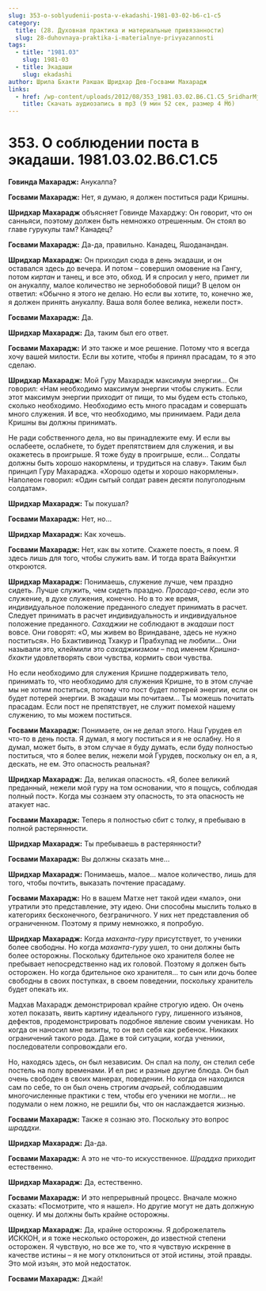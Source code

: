 ```yaml
---
slug: 353-o-soblyudenii-posta-v-ekadashi-1981-03-02-b6-c1-c5
category:
  title: (28. Духовная практика и материальные привязанности)
  slug: 28-duhovnaya-praktika-i-materialnye-privyazannosti
tags:
  - title: "1981.03"
    slug: 1981-03
  - title: Экадаши
    slug: ekadashi
author: Шрила Бхакти Ракшак Шридхар Дев-Госвами Махарадж
links:
  - href: /wp-content/uploads/2012/08/353_1981.03.02.B6.C1.C5_SridharMj_O_soblyudenii_posta_v_ekadashi.mp3
    title: Скачать аудиозапись в mp3 (9 мин 52 сек, размер 4 Мб)
---
```


# 353. О соблюдении поста в экадаши. 1981.03.02.B6.C1.C5

**Говинда Махарадж:** Анукалпа?

**Госвами Махарадж:** Нет, я думаю, я должен поститься ради Кришны.

**Шридхар Махарадж** объясняет Говинде Махарджу: Он говорит, что он санньяси, поэтому должен быть немножко отрешенным. Он стоял во главе гурукулы там? Канадец?

**Госвами Махарадж:** Да-да, правильно. Канадец, Яшоданандан.

**Шридхар Махарадж:** Он приходил сюда в день экадаши, и он оставался здесь до вечера. И потом – совершил омовение на Гангу, потом *киртан* и танец, и все это, обход. И я спросил у него, примет ли он анукалпу, малое количество не зернобобовой пищи? В целом он ответил: «Обычно я этого не делаю. Но если вы хотите, то, конечно же, я должен принять анукалпу. Ваша воля более велика, нежели пост».

**Госвами Махарадж:** Да.

**Шридхар Махарадж:** Да, таким был его ответ.

**Госвами Махарадж:** И это также и мое решение. Потому что я всегда хочу вашей милости. Если вы хотите, чтобы я принял прасадам, то я это сделаю.

**Шридхар Махарадж:** Мой Гуру Махарадж максимум энергии… Он говорил: «Нам необходимо максимум энергии чтобы служить. Если этот максимум энергии приходит от пищи, то мы будем есть столько, сколько необходимо. Необходимо есть много прасадам и совершать много служения. И все, что необходимо, мы принимаем. Ради дела Кришны вы должны принимать.

Не ради собственного дела, но вы принадлежите ему. И если вы ослабеете, ослабнете, то будет препятствием для служения, и вы окажетесь в проигрыше. Я тоже буду в проигрыше, если… Солдаты должны быть хорошо накормлены, и трудиться на славу». Таким был принцип Гуру Махараджа. «Хорошо одеты и хорошо накормлены». Наполеон говорил: «Один сытый солдат равен десяти полуголодным солдатам».

**Шридхар Махарадж:** Ты покушал?

**Госвами Махарадж:** Нет, но…

**Шридхар Махарадж:** Как хочешь.

**Госвами Махарадж:** Нет, как вы хотите. Скажете поесть, я поем. Я здесь лишь для того, чтобы служить вам. И тогда врата Вайкунтхи откроются.

**Шридхар Махарадж:** Понимаешь, служение лучше, чем праздно сидеть. Лучше служить, чем сидеть праздно. *Прасада-сева*, если это служение, в духе служения, конечно. Но в то же время, индивидуальное положение преданного следует принимать в расчет. Следует принимать в расчет индивидуальность и индивидуальное положение преданного. *Сахаджии* не соблюдают в *экадаши* пост вовсе. Они говорят: «О, мы живем во Вриндаване, здесь не нужно поститься». Но Бхактивинод Тхакур и Прабхупад не любили… Они называли это, клеймили это *сахаджиизмом* – под именем *Кришна-бхакти* удовлетворять свои чувства, кормить свои чувства.

Но если необходимо для служения Кришне поддерживать тело, принимать то, что необходимо для служения Кришне, то в этом случае мы не хотим поститься, потому что пост будет потерей энергии, если он будет потерей энергии. В экадаши мы почитаем… Ты можешь почитать прасадам. Если пост не препятствует, не служит помехой нашему служению, то мы можем поститься.

**Госвами Махарадж:** Понимаете, он не делал этого. Наш Гурудев ел что-то в день поста. Я думал, я могу поститься и я не ослабну. Но я думал, может быть, в этом случае я буду думать, если буду полностью поститься, что я более велик, нежели мой Гурудев, поскольку он ел, а я, дескать, не ем. Это опасность реальная?

**Шридхар Махарадж:** Да, великая опасность. «Я, более великий преданный, нежели мой гуру на том основании, что я пощусь, соблюдая полный пост». Когда мы сознаем эту опасность, то эта опасность не атакует нас.

**Госвами Махарадж:** Теперь я полностью сбит с толку, я пребываю в полной растерянности.

**Шридхар Махарадж:** Ты пребываешь в растерянности?

**Госвами Махарадж:** Вы должны сказать мне…

**Шридхар Махарадж:** Понимаешь, малое… малое количество, лишь для того, чтобы почтить, выказать почтение прасадаму.

**Госвами Махарадж:** Но в вашем Матхе нет такой идеи «мало», они утратили это представление, эту идею. Они способны мыслить только в категориях бесконечного, безграничного. У них нет представления об ограниченном. Поэтому я приму немножко, я попробую.

**Шридхар Махарадж:** Когда *маханта-гуру* присутствует, то ученики более свободны. Но когда *маханта-гуру* ушел, то они должны быть более осторожны. Поскольку бдительное око хранителя более не пребывает непосредственно над их головой. Поэтому я должен быть осторожен. Но когда бдительное око хранителя… то сын или дочь более свободны в своих поступках, в своем поведении, поскольку хранитель будет опекать их.

Мадхав Махарадж демонстрировал крайне строгую идею. Он очень хотел показать, явить картину идеального гуру, лишенного изъянов, дефектов, продемонстрировать подобное явление своим ученикам. Но когда он наносил мне визиты, то он вел себя как ребенок. Никаких ограничений такого рода. Даже в той ситуации, когда ученики, последователи сопровождали его.

Но, находясь здесь, он был независим. Он спал на полу, он стелил себе постель на полу временами. И ел рис и разные другие блюда. Он был очень свободен в своих манерах, поведении. Но когда он находился сам по себе, то он был очень строгим *ачарьей*, соблюдавшим многочисленные практики с тем, чтобы его ученики не могли… не подумали о нем ложно, не решили бы, что он наслаждается жизнью.

**Госвами Махарадж:** Также я сознаю это. Поскольку это вопрос *шраддхи*.

**Шридхар Махарадж:** Да-да.

**Госвами Махарадж:** А это не что-то искусственное. *Шраддха* приходит естественно.

**Шридхар Махарадж:** Да, естественно.

**Госвами Махарадж:** И это непрерывный процесс. Вначале можно сказать: «Посмотрите, что я нашел». Но другие могут не дать должную оценку. И мы должны быть крайне осторожны.

**Шридхар Махарадж:** Да, крайне осторожны. Я доброжелатель ИСККОН, и я тоже несколько осторожен, до известной степени осторожен. Я чувствую, но все же то, что я чувствую искренне в качестве истины – я не могу отклониться от этой истины, этой правды. Это мой изъян, это мой недостаток.

**Госвами Махарадж:** Джай!

